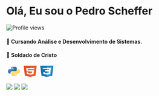 <h1 align="left">Olá, Eu sou o Pedro Scheffer</h1>
<p align="left"> <img src="https://komarev.com/ghpvc/?username=pedroscheffer&color=yellow" alt="Profile views" /> </p>

<h4>🦾 Cursando Análise e Desenvolvimento de Sistemas.</h4>
<h4>🥷 Soldado de Cristo</h4>
<h4><img align="center" alt="Pedro-Python" height="30" width="40" src="https://raw.githubusercontent.com/devicons/devicon/master/icons/python/python-original.svg"> <img align="center" alt="Pedro-HTML" height="30" width="40" src="https://raw.githubusercontent.com/devicons/devicon/master/icons/html5/html5-original.svg"> <img align="center" alt="Pedro-CSS" height="30" width="40" src="https://raw.githubusercontent.com/devicons/devicon/master/icons/css3/css3-original.svg"></h4>

<div> 
  <a href="https://www.instagram.com/scheffer.pedro_/" target="_blank"><img src="https://img.shields.io/badge/-Instagram-%23E4405F?style=for-the-badge&logo=instagram&logoColor=white" target="_blank"></a>
  <a href = "mailto:pedroscheffergoncalves@gmail.com"><img src="https://img.shields.io/badge/-Gmail-%23333?style=for-the-badge&logo=gmail&logoColor=white" target="_blank"></a>
  <a href="https://www.linkedin.com/in/pedro-scheffer-gon%C3%A7alves-0a2b91286/" target="_blank"><img src="https://img.shields.io/badge/-LinkedIn-%230077B5?style=for-the-badge&logo=linkedin&logoColor=white" target="_blank"></a> 
</div>
